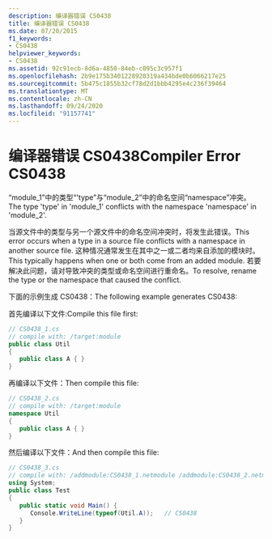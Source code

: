 ```yaml
---
description: 编译器错误 CS0438
title: 编译器错误 CS0438
ms.date: 07/20/2015
f1_keywords:
- CS0438
helpviewer_keywords:
- CS0438
ms.assetid: 92c91ecb-8d6a-4850-84eb-c095c3c957f1
ms.openlocfilehash: 2b9e175b3401228920319a434bde0b6066217e25
ms.sourcegitcommit: 5b475c1855b32cf78d2d1bbb4295e4c236f39464
ms.translationtype: MT
ms.contentlocale: zh-CN
ms.lasthandoff: 09/24/2020
ms.locfileid: "91157741"
---
```

# <a name="compiler-error-cs0438"></a><span data-ttu-id="cb764-103">编译器错误 CS0438</span><span class="sxs-lookup"><span data-stu-id="cb764-103">Compiler Error CS0438</span></span>

<span data-ttu-id="cb764-104">“module_1”中的类型“'type”与“module_2”中的命名空间“namespace”冲突。</span><span class="sxs-lookup"><span data-stu-id="cb764-104">The type 'type' in 'module_1' conflicts with the namespace 'namespace' in 'module_2'.</span></span>  
  
 <span data-ttu-id="cb764-105">当源文件中的类型与另一个源文件中的命名空间冲突时，将发生此错误。</span><span class="sxs-lookup"><span data-stu-id="cb764-105">This error occurs when a type in a source file conflicts with a namespace in another source file.</span></span> <span data-ttu-id="cb764-106">这种情况通常发生在其中之一或二者均来自添加的模块时。</span><span class="sxs-lookup"><span data-stu-id="cb764-106">This typically happens when one or both come from an added module.</span></span> <span data-ttu-id="cb764-107">若要解决此问题，请对导致冲突的类型或命名空间进行重命名。</span><span class="sxs-lookup"><span data-stu-id="cb764-107">To resolve, rename the type or the namespace that caused the conflict.</span></span>  
  
 <span data-ttu-id="cb764-108">下面的示例生成 CS0438：</span><span class="sxs-lookup"><span data-stu-id="cb764-108">The following example generates CS0438:</span></span>  
  
 <span data-ttu-id="cb764-109">首先编译以下文件:</span><span class="sxs-lookup"><span data-stu-id="cb764-109">Compile this file first:</span></span>  
  
```csharp  
// CS0438_1.cs  
// compile with: /target:module  
public class Util  
{  
   public class A { }  
}  
```  
  
 <span data-ttu-id="cb764-110">再编译以下文件：</span><span class="sxs-lookup"><span data-stu-id="cb764-110">Then compile this file:</span></span>  
  
```csharp  
// CS0438_2.cs  
// compile with: /target:module  
namespace Util
{  
   public class A { }  
}  
```  
  
 <span data-ttu-id="cb764-111">然后编译以下文件：</span><span class="sxs-lookup"><span data-stu-id="cb764-111">And then compile this file:</span></span>  
  
```csharp  
// CS0438_3.cs  
// compile with: /addmodule:CS0438_1.netmodule /addmodule:CS0438_2.netmodule  
using System;  
public class Test  
{  
   public static void Main() {  
      Console.WriteLine(typeof(Util.A));   // CS0438  
   }  
}  
```
